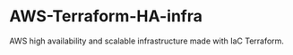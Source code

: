 # AWS-Terraform-HA-infra
AWS high availability and scalable infrastructure made with IaC Terraform. 

